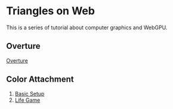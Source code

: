 # Triangles on Web

This is a series of tutorial about computer graphics and WebGPU.

## Overture

[Overture](./notes/00.md)

## Color Attachment

1. [Basic Setup](./notes/01.md)
2. [Life Game](./notes/02.md)